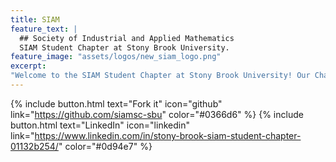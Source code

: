```yaml
---
title: SIAM
feature_text: |
  ## Society of Industrial and Applied Mathematics
  SIAM Student Chapter at Stony Brook University.
feature_image: "assets/logos/new_siam_logo.png"
excerpt: 
"Welcome to the SIAM Student Chapter at Stony Brook University! Our Chapter's goal is to unite members of the SBU student body with a common love for applied mathematics. This is an interdisciplinary and interdepartmental student society, welcoming students at any level of higher education (graduate or undergraduate), and acts as a hub for networking, skill-building, and academic exploration. The only prerequisite to come to meetings and events is a curiosity for any application of math! If you're interested in joining the Chapter or want to receive updates on future meetings and events, please send an email to siam_student_chapter@stonybrook.edu"
---
```


{% include button.html text="Fork it" icon="github" link="https://github.com/siamsc-sbu" color="#0366d6" %} {% include button.html text="LinkedIn" icon="linkedin" link="https://www.linkedin.com/in/stony-brook-siam-student-chapter-01132b254/" color="#0d94e7" %}
